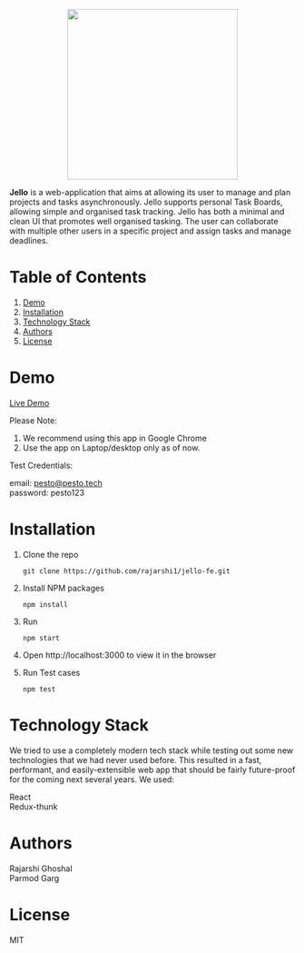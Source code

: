 
<p align="center">
  <img width="300" height="300" src="https://ik.imagekit.io/jbpnz7w0tjy/apple-touch-icon_d8vn5BWD9.png?ik-sdk-version=javascript-1.4.3&updatedAt=1648104698872">
</p>

**Jello** is a web-application that aims at allowing its user to manage and plan projects and tasks asynchronously. Jello supports personal Task Boards, allowing simple and organised task tracking. Jello has both a minimal and clean UI that promotes well organised tasking. The user can collaborate with multiple other users in a specific project and assign tasks and manage deadlines. 


# Table of Contents

1. [Demo](#demo)
2. [Installation](#installation)
3. [Technology Stack](#technology-stack)
4. [Authors](#authors)
5. [License](#license)

# Demo

<a href="https://jello-final.netlify.app/" target="_blank">Live Demo</a>


Please Note:

1. We recommend using this app in Google Chrome <br />
2. Use the app on Laptop/desktop only as of now.

Test Credentials:

email: pesto@pesto.tech <br />
password: pesto123


# Installation
 1. Clone the repo 

    ```git clone https://github.com/rajarshi1/jello-fe.git```

 2. Install NPM packages

    `npm install`
    
 3. Run
 
    `npm start`

 4. Open http://localhost:3000 to view it in the browser
 
 5. Run Test cases
    
    `npm test`

# Technology Stack
We tried to use a completely modern tech stack while testing out some new technologies that we had never used before. This resulted in a fast, performant, and easily-extensible web app that should be fairly future-proof for the coming next several years. We used:

React <br />
Redux-thunk

# Authors
Rajarshi Ghoshal <br />
Parmod Garg

# License
MIT

